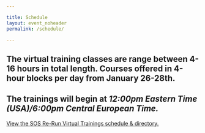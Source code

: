 ```yaml
---

title: Schedule
layout: event_noheader
permalink: /schedule/

---
```

## The virtual training classes are range between 4-16 hours in total length. Courses offered in 4-hour blocks per day from January 26-28th. 

## The trainings will begin at ***12:00pm Eastern Time (USA)/6:00pm Central European Time.***
<a id="sched-embed" href="//sosrerunvirtualtrainings202.sched.com/list/descriptions/">View the SOS Re-Run Virtual Trainings schedule &amp; directory.</a><script type="text/javascript" src="//sosrerunvirtualtrainings202.sched.com/js/embed.js"></script>
